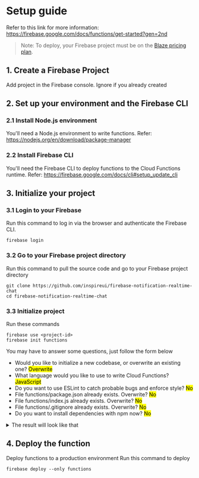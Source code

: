 # Setup guide

Refer to this link for more information: https://firebase.google.com/docs/functions/get-started?gen=2nd

> Note: To deploy, your Firebase project must be on the [Blaze pricing plan](https://firebase.google.com/pricing).

## 1. Create a Firebase Project
Add project in the Firebase console. Ignore if you already created

## 2. Set up your environment and the Firebase CLI
### 2.1 Install Node.js environment
You'll need a Node.js environment to write functions. Refer: https://nodejs.org/en/download/package-manager
### 2.2 Install Firebase CLI
You'll need the Firebase CLI to deploy functions to the Cloud Functions runtime. Refer: https://firebase.google.com/docs/cli#setup_update_cli

## 3. Initialize your project
### 3.1 Login to your Firebase
Run this command to log in via the browser and authenticate the Firebase CLI.
```
firebase login
```
### 3.2 Go to your Firebase project directory
Run this command to pull the source code and go to your Firebase project directory
```
git clone https://github.com/inspireui/firebase-notification-realtime-chat
cd firebase-notification-realtime-chat
```
### 3.3 Initialize project
Run these commands
```
firebase use <project-id>
firebase init functions
```

You may have to answer some questions, just follow the form below
- Would you like to initialize a new codebase, or overwrite an existing one? <mark>Overwrite</mark>
- What language would you like to use to write Cloud Functions? <mark>JavaScript</mark>
- Do you want to use ESLint to catch probable bugs and enforce style? <mark>No</mark>
- File functions/package.json already exists. Overwrite? <mark>No</mark>
- File functions/index.js already exists. Overwrite? <mark>No</mark>
- File functions/.gitignore already exists. Overwrite? <mark>No</mark>
- Do you want to install dependencies with npm now? <mark>No</mark>

<details>
  <summary markdown="span">The result will look like that</summary>
  
```sh
son@MacBook-Pro-cua-Son firebase-notification-realtime-chat % firebase init functions                     

     ######## #### ########  ######## ########     ###     ######  ########
     ##        ##  ##     ## ##       ##     ##  ##   ##  ##       ##
     ######    ##  ########  ######   ########  #########  ######  ######
     ##        ##  ##    ##  ##       ##     ## ##     ##       ## ##
     ##       #### ##     ## ######## ########  ##     ##  ######  ########

You're about to initialize a Firebase project in this directory:

  /Users/son/Desktop/firebase-notification-realtime-chat

Before we get started, keep in mind:

  * You are initializing within an existing Firebase project directory


=== Project Setup

First, let's associate this project directory with a Firebase project.
You can create multiple project aliases by running firebase use --add, 
but for now we'll just set up a default project.

i  Using project flutter-practice-001 (Flutter Paractice test)

=== Functions Setup

Detected existing codebase(s): default

? Would you like to initialize a new codebase, or overwrite an existing one? Overwrite

Overwriting codebase default...

? What language would you like to use to write Cloud Functions? JavaScript
? Do you want to use ESLint to catch probable bugs and enforce style? No
? File functions/package.json already exists. Overwrite? No
i  Skipping write of functions/package.json
? File functions/index.js already exists. Overwrite? No
i  Skipping write of functions/index.js
? File functions/.gitignore already exists. Overwrite? No
i  Skipping write of functions/.gitignore
? Do you want to install dependencies with npm now? No

i  Writing configuration info to firebase.json...
i  Writing project information to .firebaserc...

✔  Firebase initialization complete!
```
</details>

## 4. Deploy the function
Deploy functions to a production environment
Run this command to deploy
```
firebase deploy --only functions
```